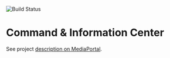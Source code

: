 ![Build Status](https://slions.visualstudio.com/_apis/public/build/definitions/ad16bbd0-a884-4787-8e3a-85daf30cca16/2/badge)

# Command & Information Center


See project [description on MediaPortal](https://forum.team-mediaportal.com/threads/home-theater-command-information-center.127180/).
